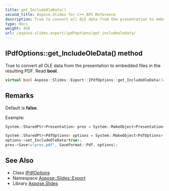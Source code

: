 ```yaml
---
title: get_IncludeOleData()
second_title: Aspose.Slides for C++ API Reference
description: True to convert all OLE data from the presentation to embedded files in the resulting PDF. Read bool.
type: docs
weight: 456
url: /aspose.slides.export/ipdfoptions/get_includeoledata/
---
```

## IPdfOptions::get_IncludeOleData() method


True to convert all OLE data from the presentation to embedded files in the resulting PDF. Read **bool**.

```cpp
virtual bool Aspose::Slides::Export::IPdfOptions::get_IncludeOleData()=0
```

## Remarks


Default is **false**. 

Example: 
```cpp
System::SharedPtr<Presentation> pres = System::MakeObject<Presentation>(u"pres.pptx");

System::SharedPtr<PdfOptions> options = System::MakeObject<PdfOptions>();
options->set_IncludeOleData(true);
pres->Save(u"pres.pdf", SaveFormat::Pdf, options);
```

## See Also

* Class [IPdfOptions](../)
* Namespace [Aspose::Slides::Export](../../)
* Library [Aspose.Slides](../../../)